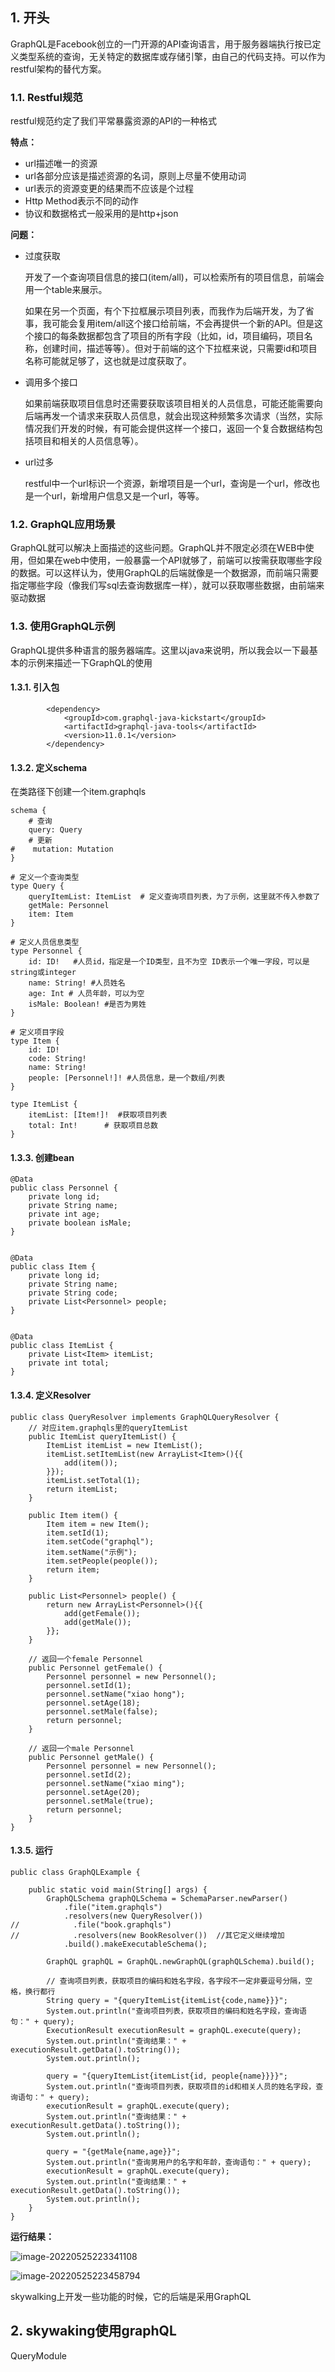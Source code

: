 ## 1. 开头

​	GraphQL是Facebook创立的一门开源的API查询语言，用于服务器端执行按已定义类型系统的查询，无关特定的数据库或存储引擎，由自己的代码支持。可以作为restful架构的替代方案。

### 1.1. Restful规范

restful规范约定了我们平常暴露资源的API的一种格式

**特点：**

- url描述唯一的资源
- url各部分应该是描述资源的名词，原则上尽量不使用动词
- url表示的资源变更的结果而不应该是个过程
- Http Method表示不同的动作
- 协议和数据格式一般采用的是http+json

**问题：**

* 过度获取

  开发了一个查询项目信息的接口(item/all)，可以检索所有的项目信息，前端会用一个table来展示。

  如果在另一个页面，有个下拉框展示项目列表，而我作为后端开发，为了省事，我可能会复用item/all这个接口给前端，不会再提供一个新的API。但是这个接口的每条数据都包含了项目的所有字段（比如，id，项目编码，项目名称，创建时间，描述等等）。但对于前端的这个下拉框来说，只需要id和项目名称可能就足够了，这也就是过度获取了。

* 调用多个接口

  如果前端获取项目信息时还需要获取该项目相关的人员信息，可能还能需要向后端再发一个请求来获取人员信息，就会出现这种频繁多次请求（当然，实际情况我们开发的时候，有可能会提供这样一个接口，返回一个复合数据结构包括项目和相关的人员信息等）。

* url过多

  restful中一个url标识一个资源，新增项目是一个url，查询是一个url，修改也是一个url，新增用户信息又是一个url，等等。

### 1.2. GraphQL应用场景

​	GraphQL就可以解决上面描述的这些问题。GraphQL并不限定必须在WEB中使用，但如果在web中使用，一般暴露一个API就够了，前端可以按需获取哪些字段的数据。可以这样认为，使用GraphQL的后端就像是一个数据源，而前端只需要指定哪些字段（像我们写sql去查询数据库一样），就可以获取哪些数据，由前端来驱动数据

### 1.3. 使用GraphQL示例

GraphQL提供多种语言的服务器端库。这里以java来说明，所以我会以一下最基本的示例来描述一下GraphQL的使用

#### 1.3.1. 引入包

```
   		<dependency>
            <groupId>com.graphql-java-kickstart</groupId>
            <artifactId>graphql-java-tools</artifactId>
            <version>11.0.1</version>
        </dependency>
```

#### 1.3.2. 定义schema

在类路径下创建一个item.graphqls

```
schema {
    # 查询
    query: Query
    # 更新
#    mutation: Mutation
}
 
# 定义一个查询类型
type Query {
    queryItemList: ItemList  # 定义查询项目列表，为了示例，这里就不传入参数了
    getMale: Personnel
    item: Item
}
 
# 定义人员信息类型
type Personnel {
    id: ID!   #人员id，指定是一个ID类型，且不为空 ID表示一个唯一字段，可以是string或integer
    name: String! #人员姓名
    age: Int # 人员年龄，可以为空
    isMale: Boolean! #是否为男姓
}
 
# 定义项目字段
type Item {
    id: ID!
    code: String!
    name: String!
    people: [Personnel!]! #人员信息，是一个数组/列表
}
 
type ItemList {
    itemList: [Item!]!  #获取项目列表
    total: Int!      # 获取项目总数
}
```

#### 1.3.3. 创建bean

```
@Data
public class Personnel {
    private long id;
    private String name;
    private int age;
    private boolean isMale;
}
 
 
@Data
public class Item {
    private long id;
    private String name;
    private String code;
    private List<Personnel> people;
}
 
 
@Data
public class ItemList {
    private List<Item> itemList;
    private int total;
}
```

#### 1.3.4. 定义Resolver

```
public class QueryResolver implements GraphQLQueryResolver {
    // 对应item.graphqls里的queryItemList
    public ItemList queryItemList() {
        ItemList itemList = new ItemList();
        itemList.setItemList(new ArrayList<Item>(){{
            add(item());
        }});
        itemList.setTotal(1);
        return itemList;
    }
 
    public Item item() {
        Item item = new Item();
        item.setId(1);
        item.setCode("graphql");
        item.setName("示例");
        item.setPeople(people());
        return item;
    }
 
    public List<Personnel> people() {
        return new ArrayList<Personnel>(){{
            add(getFemale());
            add(getMale());
        }};
    }
 
    // 返回一个female Personnel
    public Personnel getFemale() {
        Personnel personnel = new Personnel();
        personnel.setId(1);
        personnel.setName("xiao hong");
        personnel.setAge(18);
        personnel.setMale(false);
        return personnel;
    }
 
    // 返回一个male Personnel
    public Personnel getMale() {
        Personnel personnel = new Personnel();
        personnel.setId(2);
        personnel.setName("xiao ming");
        personnel.setAge(20);
        personnel.setMale(true);
        return personnel;
    }
}
```

#### 1.3.5. 运行

```
public class GraphQLExample {
 
    public static void main(String[] args) {
        GraphQLSchema graphQLSchema = SchemaParser.newParser()
            .file("item.graphqls")
            .resolvers(new QueryResolver())
//            .file("book.graphqls")
//            .resolvers(new BookResolver())  //其它定义继续增加
            .build().makeExecutableSchema();
 
        GraphQL graphQL = GraphQL.newGraphQL(graphQLSchema).build();
 
        // 查询项目列表，获取项目的编码和姓名字段，各字段不一定非要逗号分隔，空格，换行都行
        String query = "{queryItemList{itemList{code,name}}}";
        System.out.println("查询项目列表，获取项目的编码和姓名字段，查询语句：" + query);
        ExecutionResult executionResult = graphQL.execute(query);
        System.out.println("查询结果：" + executionResult.getData().toString());
        System.out.println();
 
        query = "{queryItemList{itemList{id, people{name}}}}";
        System.out.println("查询项目列表，获取项目的id和相关人员的姓名字段，查询语句：" + query);
        executionResult = graphQL.execute(query);
        System.out.println("查询结果：" + executionResult.getData().toString());
        System.out.println();
 
        query = "{getMale{name,age}}";
        System.out.println("查询男用户的名字和年龄，查询语句：" + query);
        executionResult = graphQL.execute(query);
        System.out.println("查询结果：" + executionResult.getData().toString());
        System.out.println();
    }
}
```

**运行结果：**

![image-20220525223341108](image-20220525223341108.png) 

![image-20220525223458794](image-20220525223458794.png) 

skywalking上开发一些功能的时候，它的后端是采用GraphQL

## 2. skywaking使用graphQL

QueryModule
